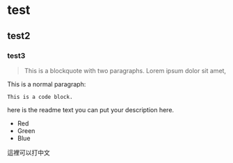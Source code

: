 # test
## test2
### test3

> This is a blockquote with two paragraphs. Lorem ipsum dolor sit amet,

This is a normal paragraph:

    This is a code block.
    
here is the readme text
you can put your description here.

- Red
- Green
- Blue

這裡可以打中文
